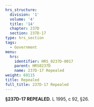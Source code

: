 ```yaml
---
hrs_structure:
  division: '1'
  volume: '4'
  title: '14'
  chapter: 237D
  section: 237D-17
type: hrs_section
tags:
  - Government
menu:
  hrs:
    identifier: HRS_0237D-0017
    parent: HRS0237D
    name: 237D-17 Repealed
weight: 69115
title: Repealed
full_title: 237D-17 Repealed
---
```

**§237D-17 REPEALED.** L 1995, c 92, §26.